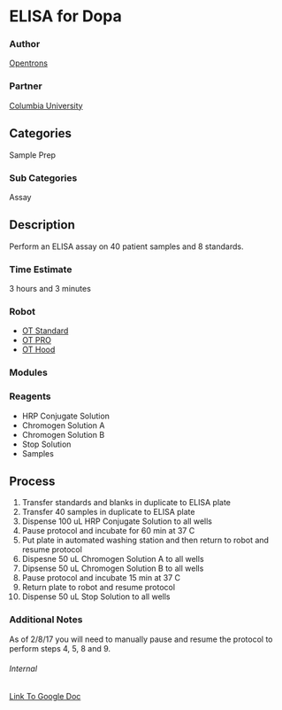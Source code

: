 # ELISA for Dopa

### Author
[Opentrons](www.opentrons.com)

### Partner
[Columbia University](http://www.columbia.edu/)

## Categories
Sample Prep

### Sub Categories
Assay

## Description
Perform an ELISA assay on 40 patient samples and 8 standards.

### Time Estimate
3 hours and 3 minutes

### Robot
* [OT Standard](https://opentrons.com/ot-one-standard)
* [OT PRO](https://opentrons.com/ot-one-pro) 
* [OT Hood](https://opentrons.com/ot-one-hood)

### Modules

### Reagents
* HRP Conjugate Solution
* Chromogen Solution A
* Chromogen Solution B
* Stop Solution
* Samples

## Process
1. Transfer standards and blanks in duplicate to ELISA plate
2. Transfer 40 samples in duplicate to ELISA plate
3. Dispense 100 uL HRP Conjugate Solution to all wells
4. Pause protocol and incubate for 60 min at 37 C
5. Put plate in automated washing station and then return to robot and resume protocol
6. Dispesne 50 uL Chromogen Solution A to all wells
7. Dipsense 50 uL Chromogen Solution B to all wells
8. Pause protocol and incubate 15 min at 37 C
9. Return plate to robot and resume protocol
10. Dispense 50 uL Stop Solution to all wells



### Additional Notes
As of 2/8/17 you will need to manually pause and resume the protocol to perform steps 4, 5, 8 and 9.



###### Internal
[Link To Google Doc](https://docs.google.com/presentation/d/1T90uIaz3ci-UPK3x-OkrLX0x0_hDDQClusc5U2qAYWs/edit#slide=id.p7)